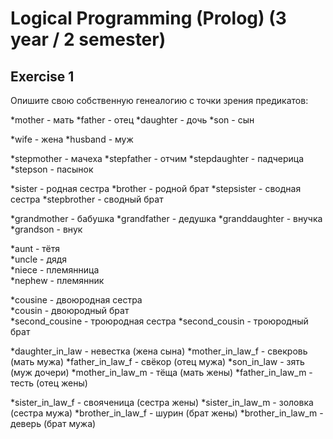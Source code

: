 # Logical Programming (Prolog) (3 year / 2 semester)

## Exercise 1
Опишите свою собственную генеалогию с точки зрения предикатов:

*mother - мать
*father - отец
*daughter - дочь
*son - сын

*wife - жена
*husband - муж

*stepmother - мачеха
*stepfather - отчим
*stepdaughter - падчерица
*stepson - пасынок

*sister - родная сестра
*brother - родной брат
*stepsister - сводная сестра
*stepbrother - сводный брат

*grandmother - бабушка 
*grandfather - дедушка
*granddaughter - внучка  
*grandson - внук 

*aunt - тётя  
*uncle - дядя  
*niece - племянница  
*nephew - племянник 

*cousine - двоюродная сестра  
*cousin - двоюродный брат  
*second_cousine - троюродная сестра
*second_cousin - троюродный брат

*daughter_in_law - невестка (жена сына)
*mother_in_law_f - свекровь (мать мужа)
*father_in_law_f - свёкор (отец мужа)
*son_in_law - зять (муж дочери)
*mother_in_law_m - тёща (мать жены)
*father_in_law_m - тесть (отец жены)

*sister_in_law_f - свояченица (сестра жены)
*sister_in_law_m - золовка (сестра мужа)
*brother_in_law_f - шурин (брат жены)
*brother_in_law_m - деверь (брат мужа)
